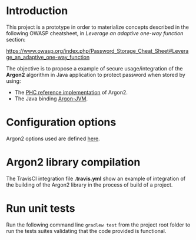 # Introduction

This project is a prototype in order to materialize concepts described in the following OWASP cheatsheet, in *Leverage an adaptive one-way function* section:

https://www.owasp.org/index.php/Password_Storage_Cheat_Sheet#Leverage_an_adaptive_one-way_function

The objective is to propose a example of secure usage/integration of the **Argon2** algorithm in Java application to protect password when stored by using:
* The [PHC reference implementation](https://github.com/P-H-C/phc-winner-argon2) of Argon2.
* The Java binding [Argon-JVM](https://github.com/phxql/argon2-jvm/).

# Configuration options

Argon2 options used are defined [here](src/main/resources/config.properties).

# Argon2 library compilation

The TravisCI integration file **.travis.yml** show an example of integration of the building of the Argon2 library in the process of build of a project.

# Run unit tests

Run the following command line `gradlew test` from the project root folder to run the tests suites validating that the code provided is functional.
